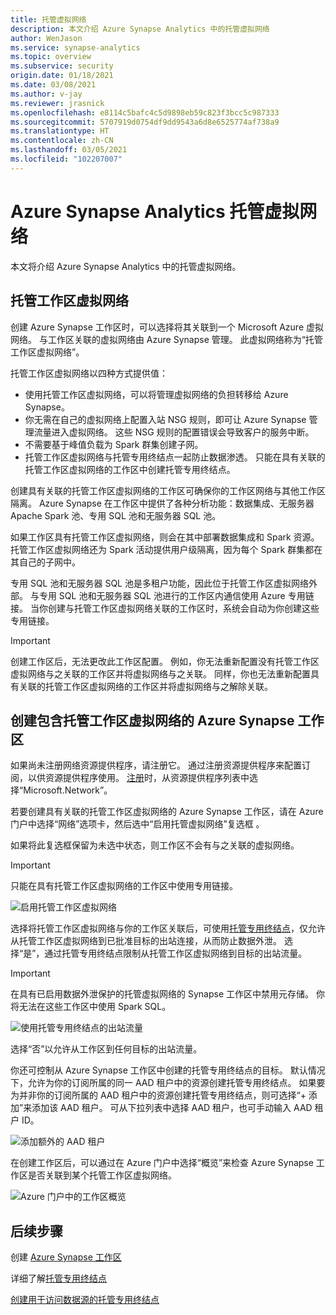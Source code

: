 ```yaml
---
title: 托管虚拟网络
description: 本文介绍 Azure Synapse Analytics 中的托管虚拟网络
author: WenJason
ms.service: synapse-analytics
ms.topic: overview
ms.subservice: security
origin.date: 01/18/2021
ms.date: 03/08/2021
ms.author: v-jay
ms.reviewer: jrasnick
ms.openlocfilehash: e8114c5bafc4c5d9898eb59c823f3bcc5c987333
ms.sourcegitcommit: 5707919d0754df9dd9543a6d8e6525774af738a9
ms.translationtype: HT
ms.contentlocale: zh-CN
ms.lasthandoff: 03/05/2021
ms.locfileid: "102207007"
---
```

# <a name="azure-synapse-analytics-managed-virtual-network"></a>Azure Synapse Analytics 托管虚拟网络

本文将介绍 Azure Synapse Analytics 中的托管虚拟网络。

## <a name="managed-workspace-virtual-network"></a>托管工作区虚拟网络

创建 Azure Synapse 工作区时，可以选择将其关联到一个 Microsoft Azure 虚拟网络。 与工作区关联的虚拟网络由 Azure Synapse 管理。 此虚拟网络称为“托管工作区虚拟网络”。

托管工作区虚拟网络以四种方式提供值：

- 使用托管工作区虚拟网络，可以将管理虚拟网络的负担转移给 Azure Synapse。
- 你无需在自己的虚拟网络上配置入站 NSG 规则，即可让 Azure Synapse 管理流量进入虚拟网络。 这些 NSG 规则的配置错误会导致客户的服务中断。
- 不需要基于峰值负载为 Spark 群集创建子网。
- 托管工作区虚拟网络与托管专用终结点一起防止数据渗透。 只能在具有关联的托管工作区虚拟网络的工作区中创建托管专用终结点。

创建具有关联的托管工作区虚拟网络的工作区可确保你的工作区网络与其他工作区隔离。 Azure Synapse 在工作区中提供了各种分析功能：数据集成、无服务器 Apache Spark 池、专用 SQL 池和无服务器 SQL 池。

如果工作区具有托管工作区虚拟网络，则会在其中部署数据集成和 Spark 资源。 托管工作区虚拟网络还为 Spark 活动提供用户级隔离，因为每个 Spark 群集都在其自己的子网中。

专用 SQL 池和无服务器 SQL 池是多租户功能，因此位于托管工作区虚拟网络外部。 与专用 SQL 池和无服务器 SQL 池进行的工作区内通信使用 Azure 专用链接。 当你创建与托管工作区虚拟网络关联的工作区时，系统会自动为你创建这些专用链接。

>[!IMPORTANT]
>创建工作区后，无法更改此工作区配置。 例如，你无法重新配置没有托管工作区虚拟网络与之关联的工作区并将虚拟网络与之关联。 同样，你也无法重新配置具有关联的托管工作区虚拟网络的工作区并将虚拟网络与之解除关联。

## <a name="create-an-azure-synapse-workspace-with-a-managed-workspace-virtual-network"></a>创建包含托管工作区虚拟网络的 Azure Synapse 工作区

如果尚未注册网络资源提供程序，请注册它。 通过注册资源提供程序来配置订阅，以供资源提供程序使用。 [注册](../../azure-resource-manager/management/resource-providers-and-types.md)时，从资源提供程序列表中选择“Microsoft.Network”。

若要创建具有关联的托管工作区虚拟网络的 Azure Synapse 工作区，请在 Azure 门户中选择“网络”选项卡，然后选中“启用托管虚拟网络”复选框 。

如果将此复选框保留为未选中状态，则工作区不会有与之关联的虚拟网络。

>[!IMPORTANT]
>只能在具有托管工作区虚拟网络的工作区中使用专用链接。

![启用托管工作区虚拟网络](./media/synapse-workspace-managed-vnet/enable-managed-vnet-1.png)

选择将托管工作区虚拟网络与你的工作区关联后，可使用[托管专用终结点](./synapse-workspace-managed-private-endpoints.md)，仅允许从托管工作区虚拟网络到已批准目标的出站连接，从而防止数据外泄。 选择“是”，通过托管专用终结点限制从托管工作区虚拟网络到目标的出站流量。 


>[!IMPORTANT]
>在具有已启用数据外泄保护的托管虚拟网络的 Synapse 工作区中禁用元存储。 你将无法在这些工作区中使用 Spark SQL。

![使用托管专用终结点的出站流量](./media/synapse-workspace-managed-vnet/select-outbound-connectivity.png)

选择“否”以允许从工作区到任何目标的出站流量。

你还可控制从 Azure Synapse 工作区中创建的托管专用终结点的目标。 默认情况下，允许为你的订阅所属的同一 AAD 租户中的资源创建托管专用终结点。 如果要为并非你的订阅所属的 AAD 租户中的资源创建托管专用终结点，则可选择“+ 添加”来添加该 AAD 租户。 可从下拉列表中选择 AAD 租户，也可手动输入 AAD 租户 ID。

![添加额外的 AAD 租户](./media/synapse-workspace-managed-vnet/add-additional-azure-active-directory-tenants.png)

在创建工作区后，可以通过在 Azure 门户中选择“概览”来检查 Azure Synapse 工作区是否关联到某个托管工作区虚拟网络。

![Azure 门户中的工作区概览](./media/synapse-workspace-managed-vnet/enable-managed-vnet-2.png)

## <a name="next-steps"></a>后续步骤

创建 [Azure Synapse 工作区](../quickstart-create-workspace.md)

详细了解[托管专用终结点](./synapse-workspace-managed-private-endpoints.md)

[创建用于访问数据源的托管专用终结点](./how-to-create-managed-private-endpoints.md)
